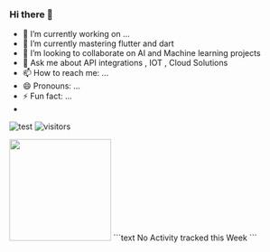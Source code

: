 ### Hi there 👋

<!--
**KudzaiMakufa/KudzaiMakufa** is a ✨ _special_ ✨ repository because its `README.md` (this file) appears on your GitHub profile.

Here are some ideas to get you started:


-->
- 🔭 I’m currently working on ...
- 🌱 I’m currently mastering flutter and dart 
- 👯 I’m looking to collaborate on AI and Machine learning projects
- 💬 Ask me about API integrations , IOT , Cloud Solutions
- 📫 How to reach me: ...
- 😄 Pronouns: ...
- ⚡ Fun fact: ...
- 
![test](https://github/followers/:KudzaiMakufa?label=Follow)
![visitors](https://visitor-badge.glitch.me/badge?page_id=page.id)

<img height="180em" src="https://github-readme-stats.vercel.app/api?username=KudzaiMakufa&show_icons=true&hide_border=true&&count_private=true&include_all_commits=true" />
<!--START_SECTION:waka-->
```text
No Activity tracked this Week
```
<!--END_SECTION:waka-->
